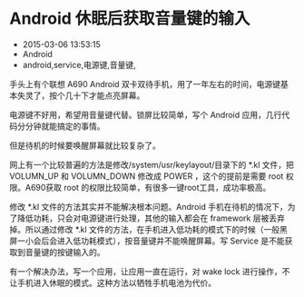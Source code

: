 # Android 休眠后获取音量键的输入
- 2015-03-06 13:53:15
- Android
- android,service,电源键,音量键,

<!--markdown-->手头上有个联想 A690 Android 双卡双待手机，用了一年左右的时间，电源键基本失灵了，按个几十下才能点亮屏幕。


<!--more-->


电源键不好用，希望用音量键代替。锁屏比较简单，写个 Android 应用，几行代码分分钟就能搞定的事情。

但是待机的时候要唤醒屏幕就比较复杂了。

网上有一个比较普遍的方法是修改/system/usr/keylayout/目录下的 *.kl 文件，把 VOLUMN_UP 和 VOLUMN_DOWN 修改成 POWER ，这个的提前是需要 root 权限。A690获取 root 的权限比较简单，有很多一键root工具，成功率极高。

修改 *.kl 文件的方法其实并不能解决根本问题。Android 手机在待机的情况下，为了降低功耗，只会对电源键进行处理，其他的输入都会在 framework 层被丢弃掉。所以通过修改 *.kl 文件的方法，在手机进入低功耗的模式下的时候（一般黑屏一小会后会进入低功耗模式），按音量键并不能唤醒屏幕。写 Service 是不能获取到音量键的按键输入的。

有一个解决办法，写一个应用，让应用一直在运行，对 wake lock 进行操作，不让手机进入休眠的模式。这种方法以牺牲手机电池为代价。